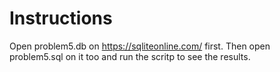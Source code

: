 # Instructions
Open problem5.db on https://sqliteonline.com/ first. Then open problem5.sql on it too and run the scritp to see the results.